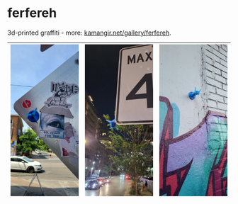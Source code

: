 # ferfereh

3d-printed graffiti - more: [kamangir.net/gallery/ferfereh](http://kamangir.net/gallery/ferfereh/).

| ![image](images/gen5.jpg) | ![image](images/gen6-c2.jpg) | ![image](images/gen6-s.jpg) |
|---|---|---| 